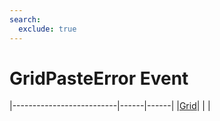 ```yaml
---
search:
  exclude: true
---
```


<h1 class="heading"><span class="name">GridPasteError Event</span></h1>

|--------------------------|------|------|
|[Grid](../objects/grid.md)|&nbsp;|&nbsp;|
